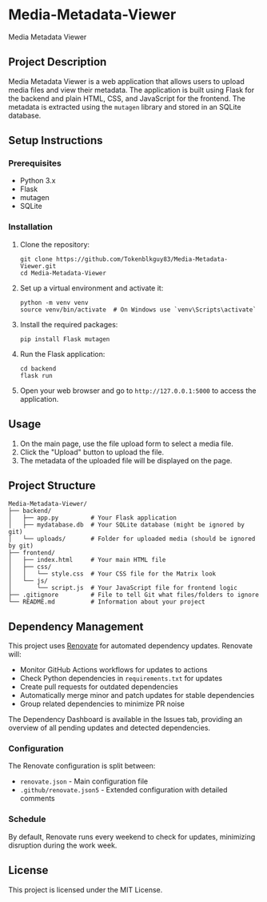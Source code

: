 # Media-Metadata-Viewer
Media Metadata Viewer

## Project Description

Media Metadata Viewer is a web application that allows users to upload media files and view their metadata. The application is built using Flask for the backend and plain HTML, CSS, and JavaScript for the frontend. The metadata is extracted using the `mutagen` library and stored in an SQLite database.

## Setup Instructions

### Prerequisites

- Python 3.x
- Flask
- mutagen
- SQLite

### Installation

1. Clone the repository:
   ```
   git clone https://github.com/Tokenblkguy83/Media-Metadata-Viewer.git
   cd Media-Metadata-Viewer
   ```

2. Set up a virtual environment and activate it:
   ```
   python -m venv venv
   source venv/bin/activate  # On Windows use `venv\Scripts\activate`
   ```

3. Install the required packages:
   ```
   pip install Flask mutagen
   ```

4. Run the Flask application:
   ```
   cd backend
   flask run
   ```

5. Open your web browser and go to `http://127.0.0.1:5000` to access the application.

## Usage

1. On the main page, use the file upload form to select a media file.
2. Click the "Upload" button to upload the file.
3. The metadata of the uploaded file will be displayed on the page.

## Project Structure

```
Media-Metadata-Viewer/
├── backend/
│   ├── app.py         # Your Flask application
│   ├── mydatabase.db  # Your SQLite database (might be ignored by git)
│   └── uploads/       # Folder for uploaded media (should be ignored by git)
├── frontend/
│   ├── index.html     # Your main HTML file
│   ├── css/
│   │   └── style.css  # Your CSS file for the Matrix look
│   └── js/
│       └── script.js  # Your JavaScript file for frontend logic
├── .gitignore         # File to tell Git what files/folders to ignore
└── README.md          # Information about your project
```

## Dependency Management

This project uses [Renovate](https://docs.renovatebot.com/) for automated dependency updates. Renovate will:

- Monitor GitHub Actions workflows for updates to actions
- Check Python dependencies in `requirements.txt` for updates
- Create pull requests for outdated dependencies
- Automatically merge minor and patch updates for stable dependencies
- Group related dependencies to minimize PR noise

The Dependency Dashboard is available in the Issues tab, providing an overview of all pending updates and detected dependencies.

### Configuration

The Renovate configuration is split between:
- `renovate.json` - Main configuration file
- `.github/renovate.json5` - Extended configuration with detailed comments

### Schedule

By default, Renovate runs every weekend to check for updates, minimizing disruption during the work week.

## License

This project is licensed under the MIT License.
